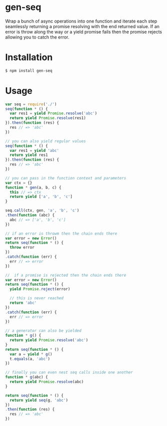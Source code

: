 # gen-seq
Wrap a bunch of async operations into one function and iterate each step seamlessly returning
a promise resolving with the end returned value. If an error is throw along the way or a yield promise
fails then the promise rejects allowing you to catch the error.

# Installation
```bash
$ npm install gen-seq
```

# Usage
```javascript
var seq = require('./')
seq(function * () {
  var res1 = yield Promise.resolve('abc')
  return yield Promise.resolve(res1)
}).then(function (res) {
  res // => 'abc'
})

// you can also yield regular values
seq(function * () {
  var res1 = yield 'abc'
  return yield res1
}).then(function (res) {
  res // => 'abc'
})

// you can pass in the function context and parameters
var ctx = {}
function * gen(a, b, c) {
  this // => ctx
  return yield ['a', 'b', 'c']
}

seq.call(ctx, gen, 'a', 'b', 'c')
.then(function (abc) {
  abc // => ['a', 'b', 'c']
})

// if an error is throwm then the chain ends there
var error = new Error()
return seq(function * () {
  throw error
})
.catch(function (err) {
  err // => error
})

//  if a promise is rejected then the chain ends there
var error = new Error()
return seq(function * () {
  yield Promise.reject(error)

  // this is never reached
  return 'abc'
})
.catch(function (err) {
  err // => error
})
  
// a generator can also be yielded
function * g() {
  return yield Promise.resolve('abc')
}
return seq(function * () {
  var a = yield * g()
  t.equals(a, 'abc')
})

// finally you can even nest seq calls inside one another
function * g(abc) {
  return yield Promise.resolve(abc)
}

return seq(function * () {
  return yield seq(g, 'abc')
})
.then(function (res) {
  res // => 'abc'
})
```
